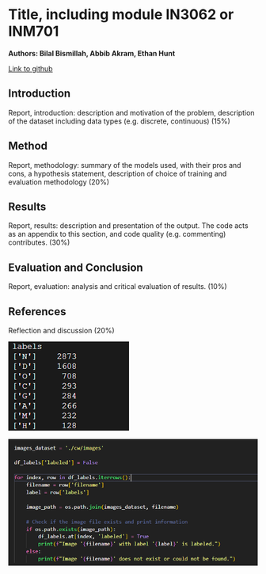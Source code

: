 # Title, including module IN3062 or INM701

**Authors: Bilal Bismillah, Abbib Akram, Ethan Hunt**

[Link to github](https://github.com/Abbib123/IN3062-Introduction-to-AI.git)

## Introduction

Report, introduction: description and motivation of the problem, description of the
dataset including data types (e.g. discrete, continuous) (15%)

## Method

Report, methodology: summary of the models used, with their pros and cons, a
hypothesis statement, description of choice of training and evaluation methodology
(20%)

## Results

Report, results: description and presentation of the output. The code acts as an
appendix to this section, and code quality (e.g. commenting) contributes. (30%)

## Evaluation and Conclusion

Report, evaluation: analysis and critical evaluation of results. (10%)

## References

Reflection and discussion (20%)

![Alt text](image.png)

![Alt text](image-1.png)